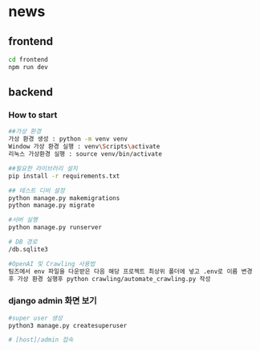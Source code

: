 # news

## frontend
```bash
cd frontend
npm run dev
```

## backend

### How to start

```bash
##가상 환경
가상 환경 생성 : python -m venv venv
Window 가상 환경 실행 : venv\Scripts\activate
리눅스 가상환경 실행 : source venv/bin/activate

##필요한 라이브러리 설치
pip install -r requirements.txt

## 테스트 디비 설정
python manage.py makemigrations
python manage.py migrate

#서버 실행
python manage.py runserver

# DB 경로
/db.sqlite3

#OpenAI 및 Crawling 사용법
팀즈에서 env 파일을 다운받은 다음 해당 프로젝트 최상위 폴더에 넣고 .env로 이름 변경
후 가상 환경 실행후 python crawling/automate_crawling.py 작성

```

### django admin 화면 보기

```bash
#super user 생성
python3 manage.py createsuperuser

# [host]/admin 접속
```



